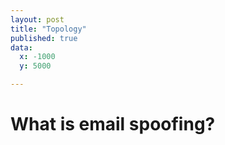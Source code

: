 ```yaml
---
layout: post
title: "Topology"
published: true
data:
  x: -1000
  y: 5000

---
```


# What is email spoofing?
